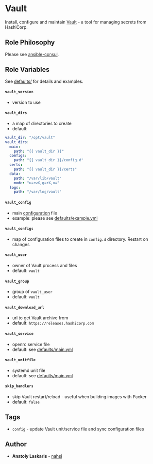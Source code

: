 # Vault

Install, configure and maintain [Vault](https://www.vaultproject.io) - a tool
for managing secrets from HashiCorp.

## Role Philosophy

Please see
[ansible-consul](https://github.com/nahsi/ansible-consul#role-philosophy).

## Role Variables

See [defaults/](defaults/) for details and examples.

#### `vault_version`

- version to use

#### `vault_dirs`

- a map of directories to create
- default:

```yaml
vault_dir: "/opt/vault"
vault_dirs:
  main:
    path: "{{ vault_dir }}"
  configs:
    path: "{{ vault_dir }}/config.d"
  certs:
    path: "{{ vault_dir }}/certs"
  data:
    path: "/var/lib/vault"
    mode: "u=rwX,g=rX,o="
  logs:
    path: "/var/log/vault"
```

#### `vault_config`

- main [configuration](https://www.vaultproject.io/docs/configuration) file
- example: please see [defaults/example.yml](https://github.com/nahsi/ansible-vault/defaults/example.yml)

#### `vault_configs`

- map of configuration files to create in `config.d` directory. Restart on
  changes

#### `vault_user`

- owner of Vault process and files
- default: `vault`

#### `vault_group`

- group of `vault_user`
- default: `vault`

#### `vault_download_url`

- url to get Vault archive from
- default: `https://releases.hashicorp.com`

#### `vault_service`

- openrc service file
- default: see [defaults/main.yml](https://github.com/nahsi/ansible-vault/defaults/main.yml)

#### `vault_unitfile`

- systemd unit file
- default: see [defaults/main.yml](https://github.com/nahsi/ansible-vault/defaults/main.yml)

#### `skip_handlers`

- skip Vault restart/reload - useful when building images with Packer
- default: `false`

## Tags

- `config` - update Vault unit/service file and sync configuration files

## Author

- **Anatoly Laskaris** - [nahsi](https://github.com/nahsi)
